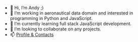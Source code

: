 - 👋 Hi, I’m Andy ;)
- 👀 I’m working in aeronautical data domain and interested in programming in Python and JavaScript.
- 🌱 I’m currently learning full stack JavaScript development.
- 💞️ I’m looking to collaborate on any projects.
- 📫 [Profile & Contacts](https://www.linkedin.com/in/gricius/)

